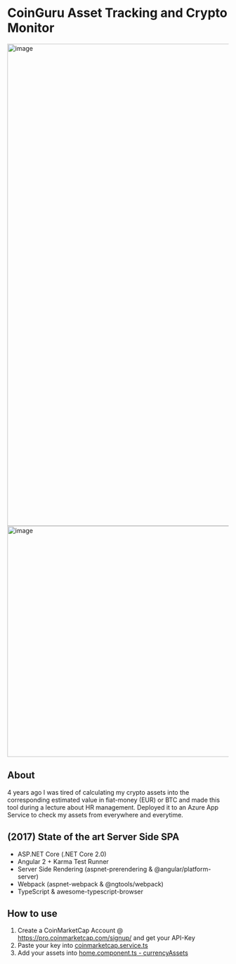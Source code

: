 # CoinGuru Asset Tracking and Crypto Monitor
<img width="1094" alt="image" src="https://user-images.githubusercontent.com/26623619/140985127-334cafb8-1bd6-4d4d-a498-312245071526.png">
<img width="524" alt="image" src="https://user-images.githubusercontent.com/26623619/140987373-1237051f-9df0-4ab4-90c9-630741b79c11.png">

## About
4 years ago I was tired of calculating my crypto assets into the corresponding estimated value in fiat-money (EUR) or BTC and made this tool during a lecture about HR management. Deployed it to an Azure App Service to check my assets from everywhere and everytime.  

## (2017) State of the art Server Side SPA
* ASP.NET Core (.NET Core 2.0)
* Angular 2 + Karma Test Runner
* Server Side Rendering (aspnet-prerendering & @angular/platform-server)
* Webpack (aspnet-webpack & @ngtools/webpack)
* TypeScript & awesome-typescript-browser

## How to use
1. Create a CoinMarketCap Account @ https://pro.coinmarketcap.com/signup/ and get your API-Key 
2. Paste your key into [coinmarketcap.service.ts](https://github.com/xristospk/coinguru-assettracking/blob/057ffbd10cfdbecf58bf07e495a6cfc77de24acf/ClientApp/app/common/services/coinmarketcap.service.ts#L13)
3. Add your assets into [home.component.ts - currencyAssets](https://github.com/xristospk/coinguru-assettracking/blob/057ffbd10cfdbecf58bf07e495a6cfc77de24acf/ClientApp/app/components/home/home.component.ts#L24)

<br>
<br>
